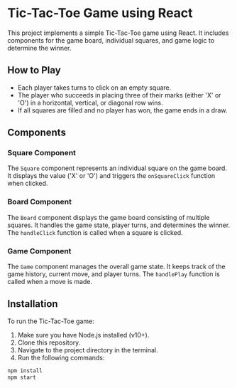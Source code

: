 # Tic-Tac-Toe Game using React

This project implements a simple Tic-Tac-Toe game using React. It includes components for the game board, individual squares, and game logic to determine the winner.

## How to Play

- Each player takes turns to click on an empty square.
- The player who succeeds in placing three of their marks (either 'X' or 'O') in a horizontal, vertical, or diagonal row wins.
- If all squares are filled and no player has won, the game ends in a draw.

## Components

### Square Component

The `Square` component represents an individual square on the game board. It displays the value ('X' or 'O') and triggers the `onSquareClick` function when clicked.

### Board Component

The `Board` component displays the game board consisting of multiple squares. It handles the game state, player turns, and determines the winner. The `handleClick` function is called when a square is clicked.

### Game Component

The `Game` component manages the overall game state. It keeps track of the game history, current move, and player turns. The `handlePlay` function is called when a move is made.

## Installation

To run the Tic-Tac-Toe game:

1. Make sure you have Node.js installed (v10+).
2. Clone this repository.
3. Navigate to the project directory in the terminal.
4. Run the following commands:

```sh
npm install
npm start
